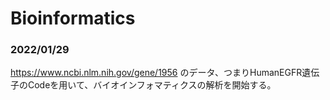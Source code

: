 # Bioinformatics

### 2022/01/29
https://www.ncbi.nlm.nih.gov/gene/1956 のデータ、つまりHumanEGFR遺伝子のCodeを用いて、バイオインフォマティクスの解析を開始する。